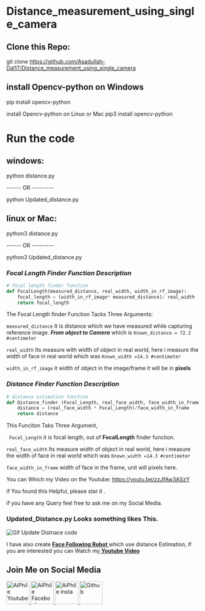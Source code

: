 # Distance_measurement_using_single_camera


## Clone this Repo:
git clone https://github.com/Asadullah-Dal17/Distance_measurement_using_single_camera

## install Opencv-python on Windows 
pip install opencv-python

install Opencv-python on Linux or Mac
pip3 install opencv-python

# Run the code
## windows:
python distance.py

------ OR ---------

python Updated_distance.py

## linux or Mac: 
python3 distance.py

------ OR ---------

python3 Updated_distance.py



### *Focal Length Finder Function Description* 

```python
# focal length finder function
def FocalLength(measured_distance, real_width, width_in_rf_image):
    focal_length = (width_in_rf_image* measured_distance)/ real_width
    return focal_length

```
The Focal Length finder Function Tacks Three Arguments:

```measured_distance``` It is distance which we have measured while capturing reference image. ***From object to Camera*** which is ```Known_distance = 72.2 #centimeter```  


```real_width``` Its measure with width of object in real world, here i measure the width of face in real world which was ```Known_width =14.3 #centimeter```  

```width_in_rf_image``` it width of object in the image/frame it will be in **pixels**


### *Distance Finder Function Description* 

```python
# distance estimation function
def Distance_finder (Focal_Length, real_face_width, face_width_in_frame):
    distance = (real_face_width * Focal_Length)/face_width_in_frame
    return distance

```
This Funciton Taks Three Argument, 

``` Focal_Length``` it is focal length, out of **FocalLength** finder function.

```real_face_width``` Its measure width of object in real world, here i measure the width of face in real world which was ```Known_width =14.3 #centimeter```  

```face_width_in_frame``` width of face in the frame, unit will pixels here.


You can Which my Video on the Youtube: https://youtu.be/zzJfAw3ASzY

if You found this Helpful, please star it .

if you have any Query feel free to ask me on my Social Media.

### Updated_Distance.py Looks something likes This.


<img alt="Gif Update Distnace code " src="updated-Distance-Output.gif">


I have also create  <a href ="https://github.com/Asadullah-Dal17/Face-Following-Robot-using-Distance-Estimation"> <strong>Face Following Robot </strong> </a> which use distance Estimation, if you are interested you can Watch my<a href ="https://youtu.be/5FSOZe96kNg"> <strong>Youtube Video</strong>  </a> 
## Join Me on Social Media

<a href="https://www.youtube.com/c/aiphile"> <img alt="AiPhile Youtube" src="icons/youtube.svg"  width="60" height="60">
</a>
<a href="https://www.facebook.com/AIPhile17">
<img alt="AiPhile Facebook" src="icons/facebook.svg"  width="60" height="60">
</a>
<a href="https://www.instagram.com/aiphile17/"> <img alt="AiPhile Insta" src="icons/insta.svg"  width="60" height="60">
</a>
<a href="https://github.com/Asadullah-Dal17"> <img alt="Github" src="icons/github.svg"  width="60" height="60">
</a>


